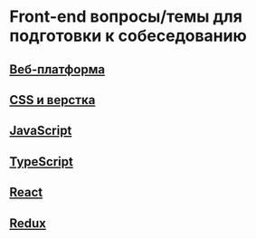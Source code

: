# Front-end вопросы/темы для подготовки к собеседованию

## [Веб-платформа](./questions/web-tech.md)
## [CSS и верстка](./questions/css-layout.md)
## [JavaScript](./questions/js.md)
## [TypeScript](./questions/ts.md)
## [React](./questions/react.md)
## [Redux](./questions/redux.md)